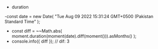 - duration

-const date = new Date(
    "Tue Aug 09 2022 15:31:24 GMT+0500 (Pakistan Standard Time"
  );

- const diff = ~~Math.abs(
  moment.duration(moment(date).diff(moment())).asMonths()
);
- console.info({ diff }); // dif: 3
